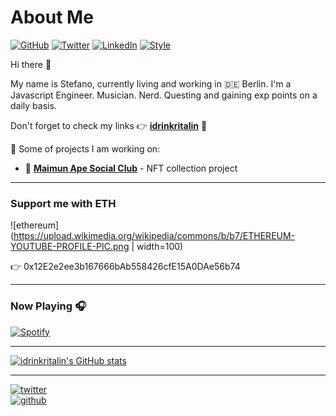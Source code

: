 # About Me

[![GitHub](https://img.shields.io/badge/GitHub-@idrinkritalin-green)](https://github.com/idrinkritalin)
[![Twitter](https://img.shields.io/badge/Twitter-@idrinkritalin-blue)](https://twitter.com/idrinkritalin)
[![LinkedIn](https://img.shields.io/badge/Linked-In-blue)](https://www.linkedin.com/in/stveltri/)
[![Style](https://img.shields.io/badge/Dark%20Mode-111111.svg#gh-dark-mode-only)](https://github.com/settings/appearance#gh-dark-mode-only)

Hi there 👋

My name is Stefano, currently living and working in 🇩🇪 Berlin. I'm a Javascript Engineer. Musician. Nerd. Questing and gaining exp points on a daily basis.

Don't forget to check my links 👉 [**idrinkritalin**](https://linktree.com/idrinkritalin) 💫

🚀 Some of projects I am working on:

- 🙈 [**Maimun Ape Social Club**](https://www.maimun-ape.com/) - NFT collection project

---

### Support me with ETH

![ethereum](https://upload.wikimedia.org/wikipedia/commons/b/b7/ETHEREUM-YOUTUBE-PROFILE-PIC.png | width=100)

👉 0x12E2e2ee3b167666bAb558426cfE15A0DAe56b74

---

### Now Playing 🎧

[![Spotify](https://github-readme-remake.vercel.app/api/spotify)](https://open.spotify.com/user/83e5332fdffb4a6e)

---

[![idrinkritalin's GitHub stats](https://github-readme-stats.vercel.app/api?username=idrinkritalin&theme=tokyonight)](https://github.com/anuraghazra/github-readme-stats)

---

[![twitter](https://img.shields.io/twitter/follow/idrinkritalin?style=social)](https://twitter.com/idrinkritalin)  
[![github](https://img.shields.io/github/followers/idrinkritalin?style=social)](https://github.com/idrinkritalin)

